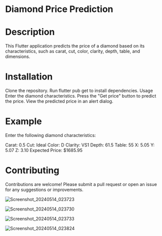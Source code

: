 # Diamond Price Prediction
# Description
This Flutter application predicts the price of a diamond based on its characteristics, such as carat, cut, color, clarity, depth, table, and dimensions.

# Installation
Clone the repository.
Run flutter pub get to install dependencies.
Usage
Enter the diamond characteristics.
Press the "Get price" button to predict the price.
View the predicted price in an alert dialog.
# Example
Enter the following diamond characteristics:

Carat: 0.5
Cut: Ideal
Color: D
Clarity: VS1
Depth: 61.5
Table: 55
X: 5.05
Y: 5.07
Z: 3.10
Expected Price: $1685.95

# Contributing
Contributions are welcome! Please submit a pull request or open an issue for any suggestions or improvements.


![Screenshot_20240514_023723](https://github.com/MenaElghaysha/ML-Gemstone-App/assets/90992169/9f59ff03-f711-4c99-8224-76b593f60800)

![Screenshot_20240514_023730](https://github.com/MenaElghaysha/ML-Gemstone-App/assets/90992169/1eb878ef-31a6-4d5d-9d7f-78894f636059)

![Screenshot_20240514_023733](https://github.com/MenaElghaysha/ML-Gemstone-App/assets/90992169/2f3afa16-e117-4f02-9cdd-c4ea5ebae01d)

![Screenshot_20240514_023824](https://github.com/MenaElghaysha/ML-Gemstone-App/assets/90992169/e14218f2-083c-4b80-aa2f-bc71c64de382)
